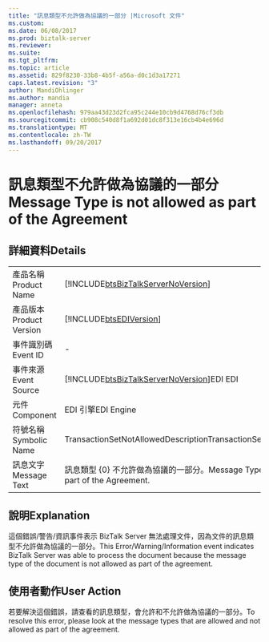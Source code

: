 ```yaml
---
title: "訊息類型不允許做為協議的一部分 |Microsoft 文件"
ms.custom: 
ms.date: 06/08/2017
ms.prod: biztalk-server
ms.reviewer: 
ms.suite: 
ms.tgt_pltfrm: 
ms.topic: article
ms.assetid: 829f8230-33b8-4b5f-a56a-d0c1d3a17271
caps.latest.revision: "3"
author: MandiOhlinger
ms.author: mandia
manager: anneta
ms.openlocfilehash: 979aa43d23d2fca95c244e10cb9d4768d76cf3db
ms.sourcegitcommit: cb908c540d8f1a692d01dc8f313e16cb4b4e696d
ms.translationtype: MT
ms.contentlocale: zh-TW
ms.lasthandoff: 09/20/2017
---
```

# <a name="message-type-is-not-allowed-as-part-of-the-agreement"></a><span data-ttu-id="0408f-102">訊息類型不允許做為協議的一部分</span><span class="sxs-lookup"><span data-stu-id="0408f-102">Message Type is not allowed as part of the Agreement</span></span>
## <a name="details"></a><span data-ttu-id="0408f-103">詳細資料</span><span class="sxs-lookup"><span data-stu-id="0408f-103">Details</span></span>  
  
|||  
|-|-|  
|<span data-ttu-id="0408f-104">產品名稱</span><span class="sxs-lookup"><span data-stu-id="0408f-104">Product Name</span></span>|[!INCLUDE[btsBizTalkServerNoVersion](../includes/btsbiztalkservernoversion-md.md)]|  
|<span data-ttu-id="0408f-105">產品版本</span><span class="sxs-lookup"><span data-stu-id="0408f-105">Product Version</span></span>|[!INCLUDE[btsEDIVersion](../includes/btsediversion-md.md)]|  
|<span data-ttu-id="0408f-106">事件識別碼</span><span class="sxs-lookup"><span data-stu-id="0408f-106">Event ID</span></span>|-|  
|<span data-ttu-id="0408f-107">事件來源</span><span class="sxs-lookup"><span data-stu-id="0408f-107">Event Source</span></span>|[!INCLUDE[btsBizTalkServerNoVersion](../includes/btsbiztalkservernoversion-md.md)]<span data-ttu-id="0408f-108">EDI</span><span class="sxs-lookup"><span data-stu-id="0408f-108"> EDI</span></span>|  
|<span data-ttu-id="0408f-109">元件</span><span class="sxs-lookup"><span data-stu-id="0408f-109">Component</span></span>|<span data-ttu-id="0408f-110">EDI 引擎</span><span class="sxs-lookup"><span data-stu-id="0408f-110">EDI Engine</span></span>|  
|<span data-ttu-id="0408f-111">符號名稱</span><span class="sxs-lookup"><span data-stu-id="0408f-111">Symbolic Name</span></span>|<span data-ttu-id="0408f-112">TransactionSetNotAllowedDescription</span><span class="sxs-lookup"><span data-stu-id="0408f-112">TransactionSetNotAllowedDescription</span></span>|  
|<span data-ttu-id="0408f-113">訊息文字</span><span class="sxs-lookup"><span data-stu-id="0408f-113">Message Text</span></span>|<span data-ttu-id="0408f-114">訊息類型 {0} 不允許做為協議的一部分。</span><span class="sxs-lookup"><span data-stu-id="0408f-114">Message Type {0} is not allowed as part of the Agreement.</span></span>|  
  
## <a name="explanation"></a><span data-ttu-id="0408f-115">說明</span><span class="sxs-lookup"><span data-stu-id="0408f-115">Explanation</span></span>  
 <span data-ttu-id="0408f-116">這個錯誤/警告/資訊事件表示 BizTalk Server 無法處理文件，因為文件的訊息類型不允許做為協議的一部分。</span><span class="sxs-lookup"><span data-stu-id="0408f-116">This Error/Warning/Information event indicates BizTalk Server was able to process the document because the message type of the document is not allowed as part of the agreement.</span></span>  
  
## <a name="user-action"></a><span data-ttu-id="0408f-117">使用者動作</span><span class="sxs-lookup"><span data-stu-id="0408f-117">User Action</span></span>  
 <span data-ttu-id="0408f-118">若要解決這個錯誤，請查看的訊息類型，會允許和不允許做為協議的一部分。</span><span class="sxs-lookup"><span data-stu-id="0408f-118">To resolve this error, please look at the message types that are allowed and not allowed as part of the agreement.</span></span>
